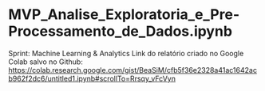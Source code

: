 # MVP_Analise_Exploratoria_e_Pre-Processamento_de_Dados.ipynb
Sprint: Machine Learning &amp; Analytics
Link do relatório criado no Google Colab salvo no Github: https://colab.research.google.com/gist/BeaSiM/cfb5f36e2328a41ac1642acb962f2dc6/untitled1.ipynb#scrollTo=Rrsqy_vFcVyn
